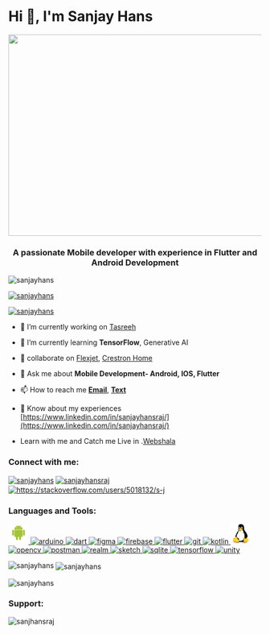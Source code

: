 <h1 align="left">Hi 👋, I'm Sanjay Hans</h1>
<img height="400px" width="680px" align="center" src="https://csspoint101.com/wp-content/uploads/2020/10/Developer-on-laptop.gif" height="150px"/>
<h3 align="center">A passionate Mobile developer with experience in Flutter and Android Development</h3>





<p align="left"> <img src="https://komarev.com/ghpvc/?username=sanjayhans&label=Profile%20views&color=0e75b6&style=flat" alt="sanjayhans" /> </p>

<p align="left"> <a href="https://github.com/ryo-ma/github-profile-trophy"><img src="https://github-profile-trophy.vercel.app/?username=sanjayhans" alt="sanjayhans" /></a> </p>

<p align="left"> <a href="https://twitter.com/sanjayhans" target="blank"><img src="https://img.shields.io/twitter/follow/sanjayhans?logo=twitter&style=for-the-badge" alt="sanjayhans" /></a> </p>

- 🔭 I’m currently working on [Tasreeh](https://www.tasreeh.ae/)

- 🌱 I’m currently learning **TensorFlow**, Generative AI

- 👯 collaborate on [Flexjet](https://play.google.com/store/apps/details?id=com.flexjet.flexjet),  [Crestron Home](https://play.google.com/store/apps/details?id=com.crestron.phoenix.app)

- 💬 Ask me about **Mobile Development- Android, IOS, Flutter**

- 📫 How to reach me **[Email](sanjhansraj@gmail.com)**, **[Text](https://www.linkedin.com/in/sanjayhansraj/)**

- 📄 Know about my experiences [https://www.linkedin.com/in/sanjayhansraj/](https://www.linkedin.com/in/sanjayhansraj/)

- Learn with me and Catch me Live in .[Webshala](https://www.webshala.in/courses/ANDROID-DEVELOPMENT-LIVE-TRAINING-PROGRAM-64d74d54e4b0c8ac6755ade7)

<h3 align="left">Connect with me:</h3>
<p align="left">
<a href="https://twitter.com/sanjayhans" target="blank"><img align="center" src="https://raw.githubusercontent.com/rahuldkjain/github-profile-readme-generator/master/src/images/icons/Social/twitter.svg" alt="sanjayhans" height="30" width="40" /></a>
<a href="https://linkedin.com/in/sanjayhansraj" target="blank"><img align="center" src="https://raw.githubusercontent.com/rahuldkjain/github-profile-readme-generator/master/src/images/icons/Social/linked-in-alt.svg" alt="sanjayhansraj" height="30" width="40" /></a>
<a href="https://stackoverflow.com/users/https://stackoverflow.com/users/5018132/s-j" target="blank"><img align="center" src="https://raw.githubusercontent.com/rahuldkjain/github-profile-readme-generator/master/src/images/icons/Social/stack-overflow.svg" alt="https://stackoverflow.com/users/5018132/s-j" height="30" width="40" /></a>
</p>

<h3 align="left">Languages and Tools:</h3>
<p align="left"> <a href="https://developer.android.com" target="_blank" rel="noreferrer"> <img src="https://raw.githubusercontent.com/devicons/devicon/master/icons/android/android-original-wordmark.svg" alt="android" width="40" height="40"/> </a> <a href="https://www.arduino.cc/" target="_blank" rel="noreferrer"> <img src="https://cdn.worldvectorlogo.com/logos/arduino-1.svg" alt="arduino" width="40" height="40"/> </a> <a href="https://dart.dev" target="_blank" rel="noreferrer"> <img src="https://www.vectorlogo.zone/logos/dartlang/dartlang-icon.svg" alt="dart" width="40" height="40"/> </a> <a href="https://www.figma.com/" target="_blank" rel="noreferrer"> <img src="https://www.vectorlogo.zone/logos/figma/figma-icon.svg" alt="figma" width="40" height="40"/> </a> <a href="https://firebase.google.com/" target="_blank" rel="noreferrer"> <img src="https://www.vectorlogo.zone/logos/firebase/firebase-icon.svg" alt="firebase" width="40" height="40"/> </a> <a href="https://flutter.dev" target="_blank" rel="noreferrer"> <img src="https://www.vectorlogo.zone/logos/flutterio/flutterio-icon.svg" alt="flutter" width="40" height="40"/> </a> <a href="https://git-scm.com/" target="_blank" rel="noreferrer"> <img src="https://www.vectorlogo.zone/logos/git-scm/git-scm-icon.svg" alt="git" width="40" height="40"/> </a> <a href="https://kotlinlang.org" target="_blank" rel="noreferrer"> <img src="https://www.vectorlogo.zone/logos/kotlinlang/kotlinlang-icon.svg" alt="kotlin" width="40" height="40"/> </a> <a href="https://www.linux.org/" target="_blank" rel="noreferrer"> <img src="https://raw.githubusercontent.com/devicons/devicon/master/icons/linux/linux-original.svg" alt="linux" width="40" height="40"/> </a> <a href="https://opencv.org/" target="_blank" rel="noreferrer"> <img src="https://www.vectorlogo.zone/logos/opencv/opencv-icon.svg" alt="opencv" width="40" height="40"/> </a> <a href="https://postman.com" target="_blank" rel="noreferrer"> <img src="https://www.vectorlogo.zone/logos/getpostman/getpostman-icon.svg" alt="postman" width="40" height="40"/> </a> <a href="https://realm.io/" target="_blank" rel="noreferrer"> <img src="https://raw.githubusercontent.com/bestofjs/bestofjs-webui/8665e8c267a0215f3159df28b33c365198101df5/public/logos/realm.svg" alt="realm" width="40" height="40"/> </a> <a href="https://www.sketch.com/" target="_blank" rel="noreferrer"> <img src="https://www.vectorlogo.zone/logos/sketchapp/sketchapp-icon.svg" alt="sketch" width="40" height="40"/> </a> <a href="https://www.sqlite.org/" target="_blank" rel="noreferrer"> <img src="https://www.vectorlogo.zone/logos/sqlite/sqlite-icon.svg" alt="sqlite" width="40" height="40"/> </a> <a href="https://www.tensorflow.org" target="_blank" rel="noreferrer"> <img src="https://www.vectorlogo.zone/logos/tensorflow/tensorflow-icon.svg" alt="tensorflow" width="40" height="40"/> </a> <a href="https://unity.com/" target="_blank" rel="noreferrer"> <img src="https://www.vectorlogo.zone/logos/unity3d/unity3d-icon.svg" alt="unity" width="40" height="40"/> </a> </p>



<p><img align="left" src="https://github-readme-stats.vercel.app/api/top-langs?username=sanjayhans&show_icons=true&locale=en&layout=compact" alt="sanjayhans" /></p>

<p>&nbsp;<img align="center" src="https://github-readme-stats.vercel.app/api?username=sanjayhans&show_icons=true&locale=en" alt="sanjayhans" /></p>

<p><img align="center" src="https://github-readme-streak-stats.herokuapp.com/?user=sanjayhans&" alt="sanjayhans" /></p>
<h3 align="left">Support:</h3>
<p><a href="https://www.buymeacoffee.com/sanjhansraj"> <img align="left" src="https://cdn.buymeacoffee.com/buttons/v2/default-yellow.png" height="50" width="210" alt="sanjhansraj" /></a></p><br><br>
